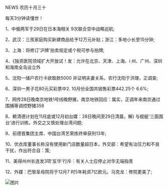 NEWS 农历十月三十

每天3分钟读懂世！

1、中俄两军于29日在日本海相关 9次联合空中战略巡航;

2、武汉：三孩家庭购买新建商品给予12万元补贴；浙江：多地小长至15分钟;

3、上海：将修订'沪牌'拍卖规定或个税可参与拍牌;

4、《独资医院领域扩大开放试！发：允许在北京、天津、上海、i 州、广州、深圳和海南全岛设立外

5、沈阳一储户农行卡欲取款5000 并证明夫妻关系，农行沈阳于洪理，正调查;

6、深圳一男子花80元买彩票中2. 10月份全国共销售彩票442.25个 6.6%;

7、网传28日晚南京地铁1号线晚野猪，南京地铁回应：属实，正调年来南京通过围捕等调控野猪356

8、赖清德计划在11月底或12月初台媒：28日晚间至29日清晨，解) 与舰艇'三面围台'进行训练。外交之又慎处理台湾问题;

9、前德晋集团主席、中国台湾艺荣炼终审获刑13年;

10、优衣库董事长称没有使用新门店数量超日本，外交部：希望有治压力和不良干扰，作出符合自：策;

11、美得州州长连发3项'反华'行斥：有关人士应停止对华无端指责

12、外媒：巴黎圣母院将于12月7 时5年耗资7亿欧元。马克龙：修院更美了;

![图片](https://api.03c3.cn/api/zb)
